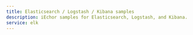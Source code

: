 ```yaml
---
title: Elasticsearch / Logstash / Kibana samples
description: iEchor samples for Elasticsearch, Logstash, and Kibana.
service: elk
---
```

